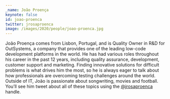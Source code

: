 ```yaml
---
_name: João Proença
keynote: false
id: joao-proenca
twitter: jrosaproenca ‏
image: /images/2020/people/joao-proenca.jpg
---
```

João Proença comes from Lisbon, Portugal, and is Quality Owner in R&D for OutSystems, a company that provides one of the
leading low-code development platforms in the world. He has had various roles throughout his career in the past 12
years, including quality assurance, development, customer support and marketing. Finding innovative solutions for
difficult problems is what drives him the most, so he is always eager to talk about how professionals are overcoming
testing challenges around the world. Outside of IT, João is passionate about songwriting, movies and football. You’ll
see him tweet about all of these topics using the [@jrosaproenca](https://twitter.com/jrosaproenca) handle.